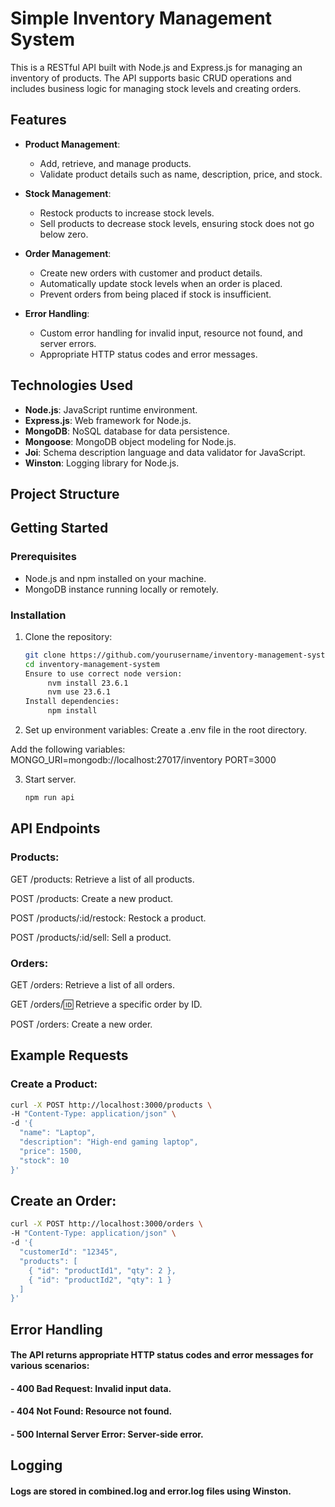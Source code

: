 # Simple Inventory Management System

This is a RESTful API built with Node.js and Express.js for managing an inventory of products. The API supports basic CRUD operations and includes business logic for managing stock levels and creating orders.

## Features

- **Product Management**:

  - Add, retrieve, and manage products.
  - Validate product details such as name, description, price, and stock.

- **Stock Management**:

  - Restock products to increase stock levels.
  - Sell products to decrease stock levels, ensuring stock does not go below zero.

- **Order Management**:

  - Create new orders with customer and product details.
  - Automatically update stock levels when an order is placed.
  - Prevent orders from being placed if stock is insufficient.

- **Error Handling**:
  - Custom error handling for invalid input, resource not found, and server errors.
  - Appropriate HTTP status codes and error messages.

## Technologies Used

- **Node.js**: JavaScript runtime environment.
- **Express.js**: Web framework for Node.js.
- **MongoDB**: NoSQL database for data persistence.
- **Mongoose**: MongoDB object modeling for Node.js.
- **Joi**: Schema description language and data validator for JavaScript.
- **Winston**: Logging library for Node.js.

## Project Structure

## Getting Started

### Prerequisites

- Node.js and npm installed on your machine.
- MongoDB instance running locally or remotely.

### Installation

1. Clone the repository:

   ```bash
   git clone https://github.com/yourusername/inventory-management-system.git
   cd inventory-management-system
   Ensure to use correct node version:
        nvm install 23.6.1
        nvm use 23.6.1
   Install dependencies:
        npm install
   ```

2. Set up environment variables: Create a .env file in the root directory.

Add the following variables:
MONGO_URI=mongodb://localhost:27017/inventory
PORT=3000

3. Start server.
   ```bash
   npm run api
   ```

## API Endpoints

### Products:

GET /products: Retrieve a list of all products.

POST /products: Create a new product.

POST /products/:id/restock: Restock a product.

POST /products/:id/sell: Sell a product.

### Orders:

GET /orders: Retrieve a list of all orders.

GET /orders/:id: Retrieve a specific order by ID.

POST /orders: Create a new order.

## Example Requests

### Create a Product:

```bash
curl -X POST http://localhost:3000/products \
-H "Content-Type: application/json" \
-d '{
  "name": "Laptop",
  "description": "High-end gaming laptop",
  "price": 1500,
  "stock": 10
}'
```

## Create an Order:

```bash
curl -X POST http://localhost:3000/orders \
-H "Content-Type: application/json" \
-d '{
  "customerId": "12345",
  "products": [
    { "id": "productId1", "qty": 2 },
    { "id": "productId2", "qty": 1 }
  ]
}'
```

## Error Handling

#### The API returns appropriate HTTP status codes and error messages for various scenarios:

#### - 400 Bad Request: Invalid input data.

#### - 404 Not Found: Resource not found.

#### - 500 Internal Server Error: Server-side error.

## Logging

#### Logs are stored in combined.log and error.log files using Winston.
